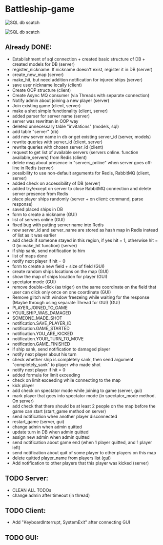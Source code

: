 # Battleship-game
![SQL db scatch](http://clip2net.com/clip/m527982/94ac0-clip-532kb.png)

![SQL db scatch](http://clip2net.com/clip/m527982/5b1a1-clip-45kb.png)

## Already DONE:
* Establishment of sql connection + created basic structure of DB + created models for DB (server)
* register_nickname. If nickname doesn't exist, register it in DB (server)
* create_new_map (server)
* make_hit, but need addition notification for injured ships (server)
* save user nickname locally (client)
* Create OOP structure (client)
* Create Async MQ consumer (via Threads with separate connection)
* Notify admin about joining a new player (server)
* Join existing game (client, server)
* make a shot simple functionality (client, server)
* added parser for server name (server)
* server was rewritten in OOP way
* deleted unnecessary table "invitations" (models, sql)
* add table "server" (db)
* add new server name in db or get existing server_id (server, models)
* rewrite queries with server_id (client, server)
* rewrite queries with chosen server_id (client)
* request to get list of available servers (servers online. function available_servers) from Redis (client)
* delete msg about presence in "servers_online" when server goes off-line in Redis (server)
* possibility to use non-default arguments for Redis, RabbitMQ (client, server)
* added check on accessibility of DB (server)
* added try/except on server to close RabbitMQ connection and delete server presence from Redis
* place player ships randomly (server + on client: command, parse response)
* saved placed ships in DB
* form to create a nickname (GUI)
* list of servers online (GUI)
* fixed bug with putting server name into Redis
* now server_id and server_name are stored as hash map in Redis instead of list as it was earlier
* add check if someone stayed in this region, if yes hit = 1, otherwise hit = 0 (in make_hit function) (server)
* if ship sank, send notification to him
* list of maps done
* notify next player if hit = 0
* form to create a new field + size of field (GUI)
* create random ships locations on the map (GUI)
* show the map of ships location for player (GUI)
* spectator mode (GUI)
* remove double-click (as triger) on the same coordinate on the field that user can click only once on one coordinate (GUI)
* Remove glitch with window freezeing while waiting for the response (Maybe through using separate Thread for GUI) (GUI)
* PLAYER_JOINED_TO_GAME
* YOUR_SHIP_WAS_DAMAGED
* SOMEONE_MADE_SHOT
* notification.SAVE_PLAYER_ID
* notification.GAME_STARTED
* notification.YOU_ARE_KICKED
* notification.YOUR_TURN_TO_MOVE
* notification.GAME_FINISHED
* if ship sank, send notification to damaged player
* notify next player about his turn
* check whether ship is completely sank, then send argument "completely_sank" to player who made shot
* notify next player if hit = 0
* added formula for limit exceeding
* check on limit exceeding while connecting to the map
* kick player
* add check on spectator mode while joining to game (server, gui)
* mark player that goes into spectator mode (in spectator_mode method. On server)
* add check that there should be at least 2 people on the map before the game can start (start_game method on server)
* send notification when another player disconnected
* restart_game (server, gui)
* change admin when admin quitted
* update turn in DB when admin quitted
* assign new admin when admin quitted
* send notification about game end (when 1 player quitted, and 1 player left)
* send notification about quit of some player to other players on this map
* delete quitted player_name from players list (gui)
* Add notification to other players that this player was kicked (server)

## TODO Server:
* CLEAN ALL TODOs
* change admin after timeout (in thread)

## TODO Client:
* Add "KeyboardInterrupt, SystemExit" after connecting GUI

## TODO GUI:
